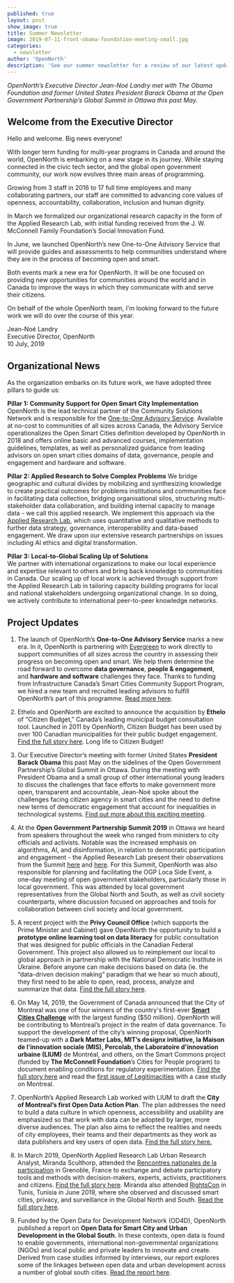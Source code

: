 ```yaml
---
published: true
layout: post
show_image: true
title: Summer Newsletter
image: 2019-07-11-front-obama-foundation-meeting-small.jpg
categories:
  - newsletter
author: 'OpenNorth'
description: 'See our summer newsletter for a review of our latest updates'
---
```

_OpenNorth’s Executive Director Jean-Noé Landry met with The Obama Foundation and former United States President Barack Obama at the Open Government Partnership’s Global Summit in Ottawa this past May._

## Welcome from the Executive Director

Hello and welcome. Big news everyone! 

With longer term funding for multi-year programs in Canada and around the world, OpenNorth is embarking on a new stage in its journey. While staying connected in the civic tech sector, and the global open government community, our work now evolves three main areas of programming. 

Growing from 3 staff in 2016 to 17 full time employees and many collaborating partners, our staff are committed to advancing core values of openness, accountability, collaboration, inclusion and human dignity. 

In March we formalized our organizational research capacity in the form of the Applied Research Lab, with initial funding received from the J. W. McConnell Family Foundation’s Social Innovation Fund.

In June, we launched OpenNorth’s new One-to-One Advisory Service that will provide guides and assessments to help communities understand where they are in the process of becoming open and smart.

Both events mark a new era for OpenNorth. It will be one focused on providing new opportunities for communities around the world and in Canada to improve the ways in which they communicate with and serve their citizens.

On behalf of the whole OpenNorth team, I'm looking forward to the future work we will do over the course of this year.

Jean-Noé Landry  
Executive Director, OpenNorth  
10 July, 2019

## Organizational News

As the organization embarks on its future work, we have adopted three pillars to guide us:

**Pillar 1: Community Support for Open Smart City Implementation**
OpenNorth is the lead technical partner of the Community Solutions Network and is responsible for the [One-to-One Advisory Service](https://www.opennorth.ca/one-to-one-advisory-service/). Available at no-cost to communities of all sizes across Canada, the Advisory Service operationalizes the Open Smart Cities definition developed by OpenNorth in 2018 and offers online basic and advanced courses, implementation guidelines, templates, as well as personalized guidance from leading advisors on open smart cities domains of data, governance, people and engagement and hardware and software.

**Pillar 2: Applied Research to Solve Complex Problems**
We bridge geographic and cultural divides by mobilizing and synthesizing knowledge to create practical outcomes for problems institutions and communities face in facilitating data collection, bridging organisational silos, structuring multi-stakeholder data collaboration, and building internal capacity to manage data - we call this applied research. We implement this approach via the [Applied Research Lab](https://www.opennorth.ca/applied-research-lab/), which uses quantitative and qualitative methods to further data strategy, governance, interoperability and data-based engagement. We draw upon our extensive research partnerships on issues including AI ethics and digital transformation.


**Pillar 3: Local-to-Global Scaling Up of Solutions**        
We partner with international organizations to make our local experience and expertise relevant to others and bring back knowledge to communities in Canada. Our scaling up of local work is achieved through support from the Applied Research Lab in tailoring capacity building programs for local and national stakeholders undergoing organizational change. In so doing, we actively contribute to international peer-to-peer knowledge networks.

## Project Updates

1. The launch of OpenNorth’s **One-to-One Advisory Service** marks a new era. In it, OpenNorth is partnering with [Evergreen](https://www.evergreen.ca/about/) to work directly to support communities of all sizes across the country in assessing their progress on becoming open and smart. We help them determine the road forward to overcome **data governance**, **people & engagement**, and **hardware and software** challenges they face. Thanks to funding from Infrastructure Canada’s Smart Cities Community Support Program, we hired a new team and recruited leading advisors to fulfill OpenNorth’s part of this programme. [Read more here](https://www.opennorth.ca/one-to-one-advisory-service/).

2. Ethelo and OpenNorth are excited to announce the acquisition by **Ethelo** of “Citizen Budget,” Canada’s leading municipal budget consultation tool. Launched in 2011 by OpenNorth, Citizen Budget has been used by over 100 Canadian municipalities for their public budget engagement. [Find the full story here](https://www.opennorth.ca/2019/05/15/press-release-citizen-budget). Long life to Citizen Budget! 

3. Our Executive Director’s meeting with former United States **President Barack Obama** this past May on the sidelines of the Open Government Partnership’s Global Summit in Ottawa. During the meeting with President Obama and a small group of other international young leaders to discuss the challenges that face efforts to make government more open, transparent and accountable, Jean-Noé spoke about the challenges facing citizen agency in smart cities and the need to define new terms of democratic engagement that account for inequalities in technological systems. [Find out more about this exciting meeting](https://www.obama.org/updates/president-obama-roundtable-ottawa/).

4. At the **Open Government Partnership Summit 2019** in Ottawa we heard from speakers throughout the week who ranged from ministers to city officials and activists. Notable was the increased emphasis on algorithms, AI, and disinformation, in relation to democratic participation and engagement - the Applied Research Lab present their observations from the Summit [here](https://www.opennorth.ca/2019/06/10/two-stories-of-open-government-from-s-o-paulo-and-santiago-what-we-learned-about-local-inclusion) and [here](https://www.opennorth.ca/2019/06/07/reflections-on-the-open-government-partnership-summit-let-s-talk-about-literacy). For this Summit, OpenNorth was also responsible for planning and facilitating the OGP Loca Side Event, a one-day meeting of open government stakeholders, particularly those in local government. This was attended by local government representatives from the Global North and South, as well as civil society counterparts, where discussion focused on approaches and tools for collaboration between civil society and local government.

5. A recent project with the **Privy Council Office** (which supports the Prime Minister and Cabinet) gave OpenNorth the opportunity to build a **prototype online learning tool on data literacy** for public consultation that was designed for public officials in the Canadian Federal Government. This project also allowed us to reimplement our local to global approach in partnership with the National Democratic Institute in Ukraine. Before anyone can make decisions based on data (ie. the “data-driven decision making” paradigm that we hear so much about), they first need to be able to open, read, process, analyze and summarize that data. [Find the full story here](https://www.opennorth.ca/2019/06/03/what-we-re-up-to-data-literacy-and-public-consultations).

6. On May 14, 2019, the Government of Canada announced that the City of Montreal was one of four winners of the country's first-ever **[Smart Cities Challenge](https://www.infrastructure.gc.ca/cities-villes/winners-ann-gagnants-eng.html)** with the largest funding ($50 million). OpenNorth will be contributing to Montreal’s project in the realm of data governance. To support the development of the city’s winning proposal, OpenNorth teamed-up with a **Dark Matter Labs, MIT’s designx initiative, la Maison de l’innovation sociale (MIS), Percolab, the Laboratoire d'innovation urbaine (LIUM)** de Montréal, and others, on the Smart Commons project (funded by **The McConnell Foundation**’s Cities for People program) to document enabling conditions for regulatory experimentation. [Find the full story here](https://www.newswire.ca/news-releases/the-government-of-canada-announces-winners-of-the-smart-cities-challenge-859468435.html) and read the [first issue of Legitimacities](https://mcconnellfoundation.ca/report/legitimacities/) with a case study on Montreal.

7. OpenNorth’s Applied Research Lab worked with LIUM to draft the **City of Montreal’s first Open Data Action Plan**. The plan addresses the need to build a data culture in which openness, accessibility and usability are emphasized so that work with data can be adopted by larger, more diverse audiences. The plan also aims to reflect the realities and needs of city employees, their teams and their departments as they work as data publishers and key users of open data. [Find the full story here.](https://www.opennorth.ca/2019/04/29/open-discussions-on-open-data-at-the-city-of-montreal)

8. In March 2019, OpenNorth Applied Research Lab Urban Research Analyst, Miranda Sculthorp, attended the [Rencontres nationales de la participation](https://www.rencontres-participation.fr/page/64926-accueil) in Grenoble, France to exchange and debate participatory tools and methods with decision-makers, experts, activists, practitioners and citizens. [Find the full story here](https://www.opennorth.ca/2019/04/02/what-we-re-up-to-debates-and-exchanges-on-public-participation-in-france). Miranda also attended [RightsCon](https://www.rightscon.org/) in Tunis, Tunisia in June 2019, where she observed and discussed smart cities, privacy, and surveillance in the Global North and South. [Read the full story here](https://www.opennorth.ca/2019/07/02/reporting-on-smart-city-discourse-from-rightscon-2019).

9. Funded by the Open Data for Development Network (OD4D), OpenNorth published a report on **Open Data for Smart City and Urban Development in the Global South**. In these contexts, open data is found to enable governments, international non-governmental organizations (NGOs) and local public and private leaders to innovate and create. Derived from case studies informed by interviews, our report explores some of the linkages between open data and urban development across a number of global south cities. [Read the report here](https://drive.google.com/file/d/1O1qjuDAOnW_Hasb6S9ei84Qe1v-zam4i/view).






